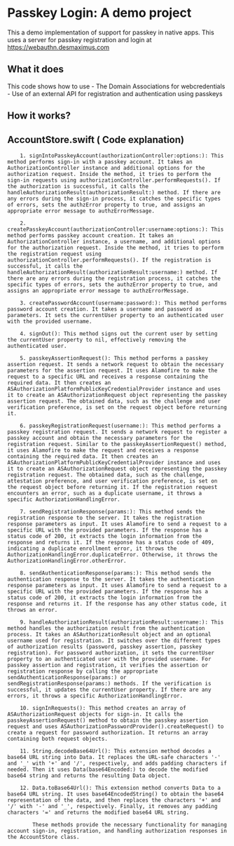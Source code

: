 # Passkey Login: A demo project

This a demo implementation of support for passkey in native apps. This uses a server for passkey registration and login at https://webauthn.desmaximus.com

## What it does

This code shows how to use
    - The Domain Associations for webcredentials
    - Use of an external API for registration and authentication using passkeys
    
## How it works?

## AccountStore.swift ( Code explanation)

        1. signIntoPasskeyAccount(authorizationController:options:): This method performs sign-in with a passkey account. It takes an AuthorizationController instance and additional options for the authorization request. Inside the method, it tries to perform the sign-in requests using authorizationController.performRequests(). If the authorization is successful, it calls the handleAuthorizationResult(authorizationResult:) method. If there are any errors during the sign-in process, it catches the specific types of errors, sets the authzError property to true, and assigns an appropriate error message to authzErrorMessage.

        2. createPasskeyAccount(authorizationController:username:options:): This method performs passkey account creation. It takes an AuthorizationController instance, a username, and additional options for the authorization request. Inside the method, it tries to perform the registration request using authorizationController.performRequests(). If the registration is successful, it calls the handleAuthorizationResult(authorizationResult:username:) method. If there are any errors during the registration process, it catches the specific types of errors, sets the authzError property to true, and assigns an appropriate error message to authzErrorMessage.

        3. createPasswordAccount(username:password:): This method performs password account creation. It takes a username and password as parameters. It sets the currentUser property to an authenticated user with the provided username.

        4. signOut(): This method signs out the current user by setting the currentUser property to nil, effectively removing the authenticated user.

        5. passkeyAssertionRequest(): This method performs a passkey assertion request. It sends a network request to obtain the necessary parameters for the assertion request. It uses Alamofire to make the request to a specific URL and receives a response containing the required data. It then creates an ASAuthorizationPlatformPublicKeyCredentialProvider instance and uses it to create an ASAuthorizationRequest object representing the passkey assertion request. The obtained data, such as the challenge and user verification preference, is set on the request object before returning it.

        6. passkeyRegistrationRequest(username:): This method performs a passkey registration request. It sends a network request to register a passkey account and obtain the necessary parameters for the registration request. Similar to the passkeyAssertionRequest() method, it uses Alamofire to make the request and receives a response containing the required data. It then creates an ASAuthorizationPlatformPublicKeyCredentialProvider instance and uses it to create an ASAuthorizationRequest object representing the passkey registration request. The obtained data, such as the challenge, attestation preference, and user verification preference, is set on the request object before returning it. If the registration request encounters an error, such as a duplicate username, it throws a specific AuthorizationHandlingError.

        7. sendRegistrationResponse(params:): This method sends the registration response to the server. It takes the registration response parameters as input. It uses Alamofire to send a request to a specific URL with the provided parameters. If the response has a status code of 200, it extracts the login information from the response and returns it. If the response has a status code of 409, indicating a duplicate enrollment error, it throws the AuthorizationHandlingError.duplicateError. Otherwise, it throws the AuthorizationHandlingError.otherError.

        8. sendAuthenticationResponse(params:): This method sends the authentication response to the server. It takes the authentication response parameters as input. It uses Alamofire to send a request to a specific URL with the provided parameters. If the response has a status code of 200, it extracts the login information from the response and returns it. If the response has any other status code, it throws an error.

        9. handleAuthorizationResult(authorizationResult:username:): This method handles the authorization result from the authentication process. It takes an ASAuthorizationResult object and an optional username used for registration. It switches over the different types of authorization results (password, passkey assertion, passkey registration). For password authorization, it sets the currentUser property to an authenticated user with the provided username. For passkey assertion and registration, it verifies the assertion or registration response by calling the appropriate sendAuthenticationResponse(params:) or sendRegistrationResponse(params:) methods. If the verification is successful, it updates the currentUser property. If there are any errors, it throws a specific AuthorizationHandlingError.

        10. signInRequests(): This method creates an array of ASAuthorizationRequest objects for sign-in. It calls the passkeyAssertionRequest() method to obtain the passkey assertion request and uses ASAuthorizationPasswordProvider().createRequest() to create a request for password authorization. It returns an array containing both request objects.

        11. String.decodeBase64Url(): This extension method decodes a base64 URL string into Data. It replaces the URL-safe characters '-' and '_' with '+' and '/', respectively, and adds padding characters if needed. Then it uses Data(base64Encoded:) to decode the modified base64 string and returns the resulting Data object.

        12. Data.toBase64Url(): This extension method converts Data to a base64 URL string. It uses base64EncodedString() to obtain the base64 representation of the data, and then replaces the characters '+' and '/' with '-' and '_', respectively. Finally, it removes any padding characters '=' and returns the modified base64 URL string.

            These methods provide the necessary functionality for managing account sign-in, registration, and handling authorization responses in the AccountStore class.
            

